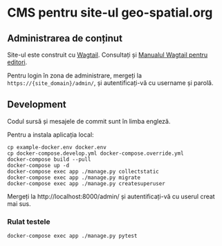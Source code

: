 # CMS pentru site-ul geo-spatial.org


## Administrarea de conținut

Site-ul este construit cu [Wagtail][]. Consultați și [Manualul Wagtail pentru editori][].

[Wagtail]: https://wagtail.io/
[Manualul Wagtail pentru editori]: https://docs.wagtail.io/en/stable/editor_manual/index.html

Pentru login în zona de administrare, mergeți la `https://{site_domain}/admin/`, și autentificați-vă cu username și parolă.


## Development

Codul sursă și mesajele de commit sunt în limba engleză.

Pentru a instala aplicația local:

```shell
cp example-docker.env docker.env
cp docker-compose.develop.yml docker-compose.override.yml
docker-compose build --pull
docker-compose up -d
docker-compose exec app ./manage.py collectstatic
docker-compose exec app ./manage.py migrate
docker-compose exec app ./manage.py createsuperuser
```

Mergeți la http://localhost:8000/admin/ și autentificați-vă cu userul creat mai sus.

### Rulat testele

```shell
docker-compose exec app ./manage.py pytest
```
